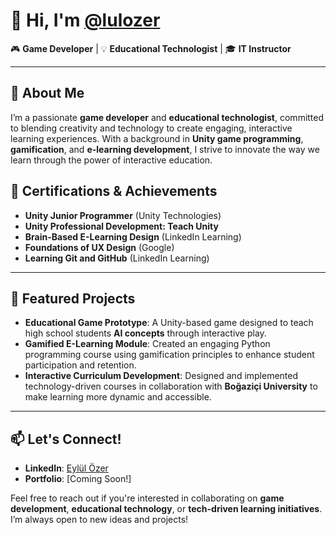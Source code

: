 # 👋 Hi, I'm [@lulozer](https://github.com/lulozer)

🎮 **Game Developer** | 💡 **Educational Technologist** | 🎓 **IT Instructor**  

---

## 🚀 About Me  
I’m a passionate **game developer** and **educational technologist**, committed to blending creativity and technology to create engaging, interactive learning experiences. With a background in **Unity game programming**, **gamification**, and **e-learning development**, I strive to innovate the way we learn through the power of interactive education.  


## 🌟 Certifications & Achievements  
- **Unity Junior Programmer** (Unity Technologies)  
- **Unity Professional Development: Teach Unity**  
- **Brain-Based E-Learning Design** (LinkedIn Learning)  
- **Foundations of UX Design** (Google)  
- **Learning Git and GitHub** (LinkedIn Learning)  

---

## 📂 Featured Projects  
- **Educational Game Prototype**: A Unity-based game designed to teach high school students **AI concepts** through interactive play.  
- **Gamified E-Learning Module**: Created an engaging Python programming course using gamification principles to enhance student participation and retention.  
- **Interactive Curriculum Development**: Designed and implemented technology-driven courses in collaboration with **Boğaziçi University** to make learning more dynamic and accessible.  

---

## 📫 Let's Connect!  
- **LinkedIn**: [Eylül Özer](https://www.linkedin.com/in/eylulozer/)  
- **Portfolio**: [Coming Soon!]  


Feel free to reach out if you're interested in collaborating on **game development**, **educational technology**, or **tech-driven learning initiatives**. I’m always open to new ideas and projects!

